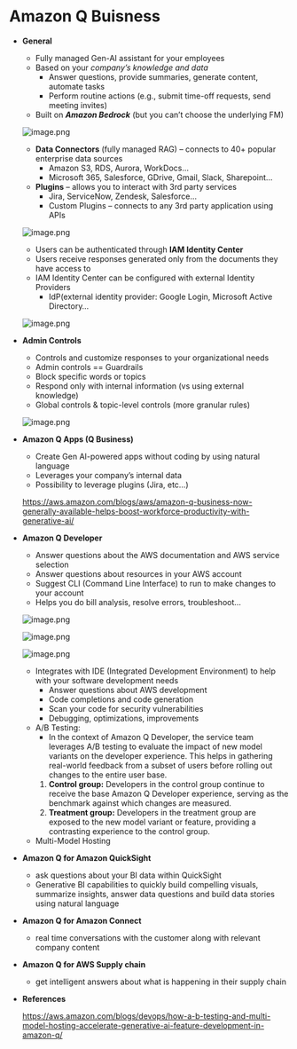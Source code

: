 # Amazon Q Buisness

- **General**
    - Fully managed Gen-AI assistant for your employees
    - Based on your *company’s knowledge and data*
        - Answer questions, provide summaries, generate content, automate tasks
        - Perform routine actions (e.g., submit time-off requests, send meeting invites)
    - Built on ***Amazon Bedrock*** (but you can’t choose the underlying FM)
    
    ![image.png](Amazon%20Q%20Buisness%20173d5f4e5b4f802e9bcaf60f875ed3a7/image.png)
    
    - **Data Connectors** (fully managed RAG) – connects to 40+ popular enterprise data sources
        - Amazon S3, RDS, Aurora, WorkDocs…
        - Microsoft 365, Salesforce, GDrive, Gmail, Slack, Sharepoint…
    - **Plugins** – allows you to interact with 3rd party services
        - Jira, ServiceNow, Zendesk, Salesforce…
        - Custom Plugins – connects to any 3rd party application using APIs
    
    ![image.png](Amazon%20Q%20Buisness%20173d5f4e5b4f802e9bcaf60f875ed3a7/image%201.png)
    
    - Users can be authenticated through **IAM Identity Center**
    - Users receive responses generated only from the documents they have access to
    - IAM Identity Center can be configured with external Identity Providers
        - IdP(external identity provider: Google Login, Microsoft Active Directory…
    
    ![image.png](Amazon%20Q%20Buisness%20173d5f4e5b4f802e9bcaf60f875ed3a7/image%202.png)
    
- **Admin Controls**
    - Controls and customize responses to your organizational needs
    - Admin controls == Guardrails
    - Block specific words or topics
    - Respond only with internal information (vs using external knowledge)
    - Global controls & topic-level controls (more granular rules)
    
    ![image.png](Amazon%20Q%20Buisness%20173d5f4e5b4f802e9bcaf60f875ed3a7/image%203.png)
    
- **Amazon Q Apps (Q Business)**
    - Create Gen AI-powered apps without coding by using natural language
    - Leverages your company’s internal data
    - Possibility to leverage plugins (Jira, etc…)
    
    https://aws.amazon.com/blogs/aws/amazon-q-business-now-generally-available-helps-boost-workforce-productivity-with-generative-ai/
    
- **Amazon Q Developer**
    - Answer questions about the AWS documentation and AWS service selection
    - Answer questions about resources in your AWS account
    - Suggest CLI (Command Line Interface) to run to make changes to your account
    - Helps you do bill analysis, resolve errors, troubleshoot…
    
    ![image.png](Amazon%20Q%20Buisness%20173d5f4e5b4f802e9bcaf60f875ed3a7/image%204.png)
    
    ![image.png](Amazon%20Q%20Buisness%20173d5f4e5b4f802e9bcaf60f875ed3a7/image%205.png)
    
    ![image.png](Amazon%20Q%20Buisness%20173d5f4e5b4f802e9bcaf60f875ed3a7/image%206.png)
    
    - Integrates with IDE (Integrated Development Environment) to help with your software development needs
        - Answer questions about AWS development
        - Code completions and code generation
        - Scan your code for security vulnerabilities
        - Debugging, optimizations, improvements
    - A/B Testing:
        - In the context of Amazon Q Developer, the service team leverages A/B testing to evaluate the impact of new model variants on the developer experience. This helps in gathering real-world feedback from a subset of users before rolling out changes to the entire user base.
        1. **Control group:** Developers in the control group continue to receive the base Amazon Q Developer experience, serving as the benchmark against which changes are measured.
        2. **Treatment group:** Developers in the treatment group are exposed to the new model variant or feature, providing a contrasting experience to the control group.
    - Multi-Model Hosting
- **Amazon Q for Amazon QuickSight**
    - ask questions about your BI data within QuickSight
    - Generative BI capabilities to quickly build compelling visuals, summarize insights, answer data questions and build data stories using natural language
- **Amazon Q for Amazon Connect**
    - real time conversations with the customer along with relevant company content
- **Amazon Q for AWS Supply chain**
    - get intelligent answers about what is happening in their supply chain

- **References**
    
    https://aws.amazon.com/blogs/devops/how-a-b-testing-and-multi-model-hosting-accelerate-generative-ai-feature-development-in-amazon-q/